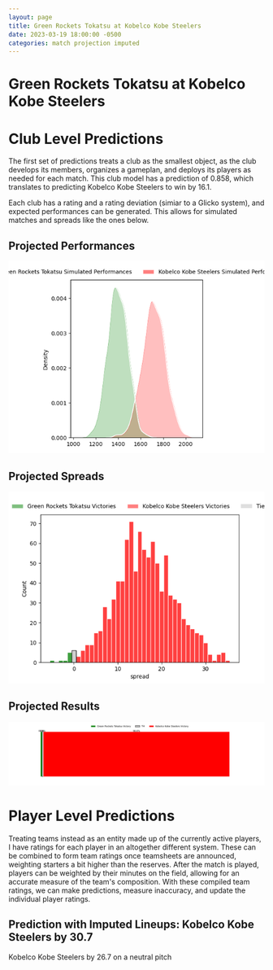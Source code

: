 ```yaml
---  
layout: page  
title: Green Rockets Tokatsu at Kobelco Kobe Steelers  
date: 2023-03-19 18:00:00 -0500  
categories: match projection imputed  
---
```

# Green Rockets Tokatsu at Kobelco Kobe Steelers

# Club Level Predictions


The first set of predictions treats a club as the smallest object, as the club develops its members, organizes a gameplan, and deploys its players as needed for each match. This club model has a prediction of 0.858, which translates to predicting Kobelco Kobe Steelers to win by 16.1.

Each club has a rating and a rating deviation (simiar to a Glicko system), and expected performances can be generated. This allows for simulated matches and spreads like the ones below.
## Projected Performances


![Projected Performances](plots/performances_2023-03-19-KobelcoKobeSteelers-GreenRocketsTokatsu.png)
## Projected Spreads


![Projected Spreads](plots/spreads_2023-03-19-KobelcoKobeSteelers-GreenRocketsTokatsu.png)
## Projected Results


![Projected Results](plots/resultbar_2023-03-19-KobelcoKobeSteelers-GreenRocketsTokatsu.png)
# Player Level Predictions


Treating teams instead as an entity made up of the currently active players, I have ratings for each player in an altogether different system. These can be combined to form team ratings once teamsheets are announced, weighting starters a bit higher than the reserves. After the match is played, players can be weighted by their minutes on the field, allowing for an accurate measure of the team's composition. With these compiled team ratings, we can make predictions, measure inaccuracy, and update the individual player ratings.
## Prediction with Imputed Lineups: Kobelco Kobe Steelers by 30.7


Kobelco Kobe Steelers by 26.7 on a neutral pitch

